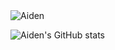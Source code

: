<img src="https://komarev.com/ghpvc/?username=AidenDesuza&label=Profile%20views&color=0e75b6&style=flat" alt="Aiden" />  

![Aiden's GitHub stats](https://github-readme-stats.vercel.app/api?username=torvalds\&theme=midnight-purple\&show_icons=true\&show=reviews,prs_merged,prs_merged_percentage\&hide=contribs,issues)
